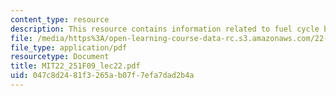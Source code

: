 ```yaml
---
content_type: resource
description: This resource contains information related to fuel cycle basics.
file: /media/https%3A/open-learning-course-data-rc.s3.amazonaws.com/22-251-systems-analysis-of-the-nuclear-fuel-cycle-fall-2009/047c8d2481f3265ab07f7efa7dad2b4a_MIT22_251F09_lec22.pdf
file_type: application/pdf
resourcetype: Document
title: MIT22_251F09_lec22.pdf
uid: 047c8d24-81f3-265a-b07f-7efa7dad2b4a
---
```

